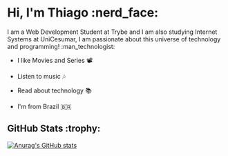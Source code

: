 
<h1>Hi, I'm Thiago :nerd_face:</h1>

<p>I am a Web Development Student at Trybe and I am also studying Internet Systems at UniCesumar, I am passionate about this universe of technology and programming! :man_technologist:</p>

- I like Movies and Series :film_projector:
- Listen to music :notes:
- Read about technology :books:
- I'm from Brazil :brazil:

  <!--Status GitHub-->
<h2>GitHub Stats :trophy:</h2>

[![Anurag's GitHub stats](https://github-readme-stats.vercel.app/api?username=tfeliperibeiro&theme=midnight-purple)](https://github.com/tfeliperibeiro/github-readme-stats)
